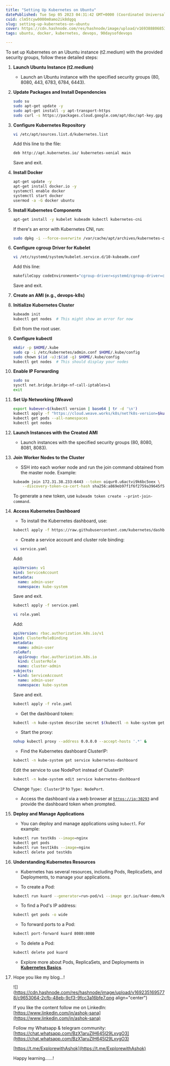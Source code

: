 ```yaml
---
title: "Setting Up Kubernetes on Ubuntu"
datePublished: Tue Sep 05 2023 04:31:42 GMT+0000 (Coordinated Universal Time)
cuid: clm5tcyw0000m0amo2ik8dqgq
slug: setting-up-kubernetes-on-ubuntu
cover: https://cdn.hashnode.com/res/hashnode/image/upload/v1693888068531/6cfbbb6b-7229-4ddb-9577-17e901b73113.png
tags: ubuntu, docker, kubernetes, devops, 90daysofdevops

---
```


To set up Kubernetes on an Ubuntu instance (t2.medium) with the provided security groups, follow these detailed steps:

1. **Launch Ubuntu Instance (t2.medium)**
    
    * Launch an Ubuntu instance with the specified security groups (80, 8080, 443, 6783, 6784, 6443).
        
2. **Update Packages and Install Dependencies**
    
    ```bash
    sudo su
    sudo apt-get update -y
    sudo apt-get install -y apt-transport-https
    sudo curl -s https://packages.cloud.google.com/apt/doc/apt-key.gpg | apt-key add -
    ```
    
3. **Configure Kubernetes Repository**
    
    ```bash
    vi /etc/apt/sources.list.d/kubernetes.list
    ```
    
    Add this line to the file:
    
    ```bash
    deb http://apt.kubernetes.io/ kubernetes-xenial main
    ```
    
    Save and exit.
    
4. **Install Docker**
    
    ```bash
    apt-get update -y
    apt-get install docker.io -y
    systemctl enable docker
    systemctl start docker
    usermod -a -G docker ubuntu
    ```
    
5. **Install Kubernetes Components**
    
    ```bash
    apt-get install -y kubelet kubeadm kubectl kubernetes-cni
    ```
    
    If there's an error with Kubernetes CNI, run:
    
    ```bash
    sudo dpkg -i --force-overwrite /var/cache/apt/archives/kubernetes-cni_0.7.5-00_amd64.deb
    ```
    
6. **Configure cgroup Driver for Kubelet**
    
    ```bash
    vi /etc/systemd/system/kubelet.service.d/10-kubeadm.conf
    ```
    
    Add this line:
    
    ```bash
    makefileCopy codeEnvironment="cgroup-driver=systemd/cgroup-driver=cgroupfs"
    ```
    
    Save and exit.
    
7. **Create an AMI (e.g., devops-k8s)**
    
8. **Initialize Kubernetes Cluster**
    
    ```bash
    kubeadm init
    kubectl get nodes  # This might show an error for now
    ```
    
    Exit from the root user.
    
9. **Configure kubectl**
    
    ```bash
    mkdir -p $HOME/.kube
    sudo cp -i /etc/kubernetes/admin.conf $HOME/.kube/config
    sudo chown $(id -u):$(id -g) $HOME/.kube/config
    kubectl get nodes  # This should display your nodes
    ```
    
10. **Enable IP Forwarding**
    
    ```bash
    sudo su
    sysctl net.bridge.bridge-nf-call-iptables=1
    exit
    ```
    
11. **Set Up Networking (Weave)**
    
    ```bash
    export kubever=$(kubectl version | base64 | tr -d '\n')
    kubectl apply -f "https://cloud.weave.works/k8s/net?k8s-version=$kubever"
    kubectl get pods --all-namespaces
    kubectl get nodes
    ```
    
12. **Launch Instances with the Created AMI**
    
    * Launch instances with the specified security groups (80, 8080, 8081, 8083).
        
13. **Join Worker Nodes to the Cluster**
    
    * SSH into each worker node and run the join command obtained from the master node. Example:
        
    
    ```bash
    kubeadm join 172.31.38.233:6443 --token oiqur0.u6actvi9k6bc5oex \
        --discovery-token-ca-cert-hash sha256:a869eb97f1f6f2759a39645f5976130aeddb2604fc45bb1e949e67e04f3fc3f5
    ```
    
    To generate a new token, use `kubeadm token create --print-join-command`.
    
14. **Access Kubernetes Dashboard**
    
    * To install the Kubernetes dashboard, use:
        
    
    ```bash
    kubectl apply -f https://raw.githubusercontent.com/kubernetes/dashboard/v1.10.1/src/deploy/recommended/kubernetes-dashboard.yaml
    ```
    
    * Create a service account and cluster role binding:
        
    
    ```bash
    vi service.yaml
    ```
    
    Add:
    
    ```yaml
    apiVersion: v1
    kind: ServiceAccount
    metadata:
      name: admin-user
      namespace: kube-system
    ```
    
    Save and exit.
    
    ```bash
    kubectl apply -f service.yaml
    ```
    
    ```bash
    vi role.yaml
    ```
    
    Add:
    
    ```yaml
    apiVersion: rbac.authorization.k8s.io/v1
    kind: ClusterRoleBinding
    metadata:
      name: admin-user
    roleRef:
      apiGroup: rbac.authorization.k8s.io
      kind: ClusterRole
      name: cluster-admin
    subjects:
    - kind: ServiceAccount
      name: admin-user
      namespace: kube-system
    ```
    
    Save and exit.
    
    ```bash
    kubectl apply -f role.yaml
    ```
    
    * Get the dashboard token:
        
    
    ```bash
    kubectl -n kube-system describe secret $(kubectl -n kube-system get secret | grep admin-user | awk '{print  $1}')
    ```
    
    * Start the proxy:
        
    
    ```bash
    nohup kubectl proxy --address 0.0.0.0 --accept-hosts '.*' &
    ```
    
    * Find the Kubernetes dashboard ClusterIP:
        
    
    ```bash
    kubectl -n kube-system get service kubernetes-dashboard
    ```
    
    Edit the service to use NodePort instead of ClusterIP:
    
    ```bash
    kubectl -n kube-system edit service kubernetes-dashboard
    ```
    
    Change `Type: ClusterIP` to `Type: NodePort`.
    
    * Access the dashboard via a web browser at [`https://ip:30293`](https://ip:30293) and provide the dashboard token when prompted.
        
15. **Deploy and Manage Applications**
    
    * You can deploy and manage applications using `kubectl`. For example:
        
    
    ```bash
    kubectl run testk8s --image=nginx
    kubectl get pods
    kubectl run test1k8s --image=nginx
    kubectl delete pod testk8s
    ```
    
16. **Understanding Kubernetes Resources**
    
    * Kubernetes has several resources, including Pods, ReplicaSets, and Deployments, to manage your applications.
        
    * To create a Pod:
        
    
    ```bash
    kubectl run kuard --generator=run-pod/v1 --image gcr.io/kuar-demo/kuard-amd64:1
    ```
    
    * To find a Pod's IP address:
        
    
    ```bash
    kubectl get pods -o wide
    ```
    
    * To forward ports to a Pod:
        
    
    ```bash
    kubectl port-forward kuard 8080:8080
    ```
    
    * To delete a Pod:
        
    
    ```bash
    kubectl delete pod kuard
    ```
    
    * Explore more about Pods, ReplicaSets, and Deployments in [**Kubernetes Basics**](https://kubernetes.io/docs/tutorials/kubernetes-basics/create-cluster/cluster-intro/).
        

1. Hope you like my blog...!
    
    ![](https://cdn.hashnode.com/res/hashnode/image/upload/v1692351695778/c9653064-2cfb-48eb-9cf3-9fcc3a16bfe7.png align="center")
    
    If you like the content follow me on LinkedIn: [https://www.linkedin.com/in/ashok-sana](https://www.linkedin.com/in/ashok-sana)
    
    Follow my Whatsapp & telegram community: [https://chat.whatsapp.com/BzX1aruZIH645l29LxvgO3](https://chat.whatsapp.com/BzX1aruZIH645l29LxvgO3)
    
    [https://t.me/ExplorewithAshok](https://t.me/ExplorewithAshok)
    
    Happy learning......!